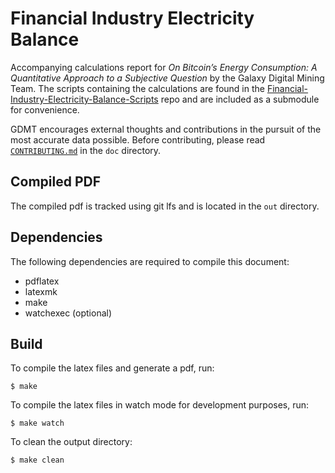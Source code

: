 # Financial Industry Electricity Balance
Accompanying calculations report for *On Bitcoin’s Energy Consumption: A Quantitative Approach to a Subjective Question* by the Galaxy Digital Mining Team.
The scripts containing the calculations are found in the [Financial-Industry-Electricity-Balance-Scripts](https://github.com/GalaxyDigitalLLC/Financial-Industry-Electricity-Balance-Scripts) repo and are included as a submodule for convenience. 

GDMT encourages external thoughts and contributions in the pursuit of the most accurate data possible.
Before contributing, please read [`CONTRIBUTING.md`](https://github.com/GalaxyDigitalLLC/Financial-Industry-Electricity-Balance/blob/main/doc/CONTRIBUTING.md) in the `doc` directory.

## Compiled PDF
The compiled pdf is tracked using git lfs and is located in the `out` directory.


## Dependencies
The following dependencies are required to compile this document:
- pdflatex
- latexmk
- make
- watchexec (optional)


## Build
  To compile the latex files and generate a pdf, run:
  ```
  $ make
  ```

  To compile the latex files in watch mode for development purposes, run:
  ```
  $ make watch
  ```

  To clean the output directory:
  ```
  $ make clean
  ```
